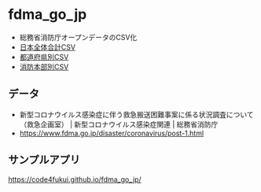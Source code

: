 # fdma_go_jp

- 総務省消防庁オープンデータのCSV化
- [日本全体合計CSV](https://code4fukui.github.io/fdma_go_jp/emergencytransport_difficult_all.csv)
- [都道府県別CSV](https://code4fukui.github.io/fdma_go_jp/emergencytransport_difficult_pref.csv)
- [消防本部別CSV](https://code4fukui.github.io/fdma_go_jp/emergencytransport_difficult.csv)

## データ

- 新型コロナウイルス感染症に伴う救急搬送困難事案に係る状況調査について（救急企画室） | 新型コロナウイルス感染症関連 | 総務省消防庁
- https://www.fdma.go.jp/disaster/coronavirus/post-1.html

## サンプルアプリ

https://code4fukui.github.io/fdma_go_jp/
